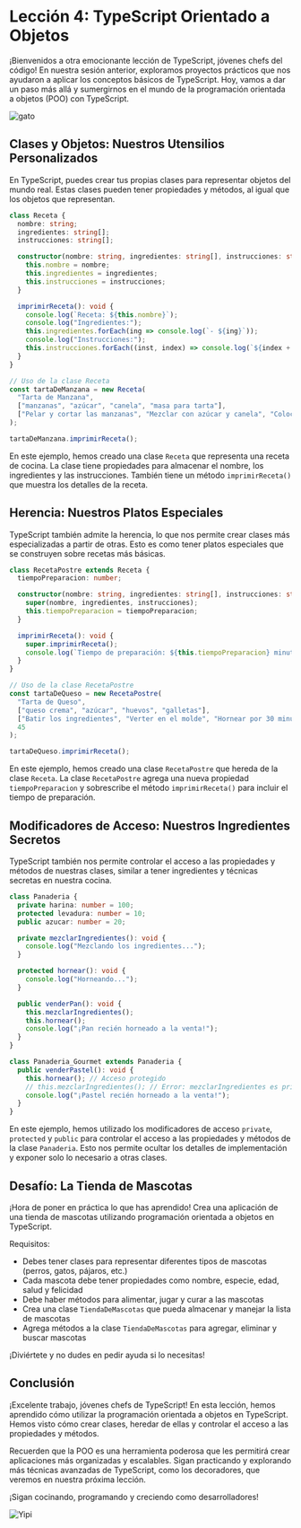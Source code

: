 # Lección 4: TypeScript Orientado a Objetos

¡Bienvenidos a otra emocionante lección de TypeScript, jóvenes chefs del código! En nuestra sesión anterior, exploramos proyectos prácticos que nos ayudaron a aplicar los conceptos básicos de TypeScript. Hoy, vamos a dar un paso más allá y sumergirnos en el mundo de la programación orientada a objetos (POO) con TypeScript.

![gato](https://res.cloudinary.com/dukgkrpft/image/upload/v1731876986/lessons/creando-platos-deliciosos-en-typescript/jodwyfktuwa4caj3plxe.jpg)

## Clases y Objetos: Nuestros Utensilios Personalizados

En TypeScript, puedes crear tus propias clases para representar objetos del mundo real. Estas clases pueden tener propiedades y métodos, al igual que los objetos que representan.

```typescript
class Receta {
  nombre: string;
  ingredientes: string[];
  instrucciones: string[];

  constructor(nombre: string, ingredientes: string[], instrucciones: string[]) {
    this.nombre = nombre;
    this.ingredientes = ingredientes;
    this.instrucciones = instrucciones;
  }

  imprimirReceta(): void {
    console.log(`Receta: ${this.nombre}`);
    console.log("Ingredientes:");
    this.ingredientes.forEach(ing => console.log(`- ${ing}`));
    console.log("Instrucciones:");
    this.instrucciones.forEach((inst, index) => console.log(`${index + 1}. ${inst}`));
  }
}

// Uso de la clase Receta
const tartaDeManzana = new Receta(
  "Tarta de Manzana",
  ["manzanas", "azúcar", "canela", "masa para tarta"],
  ["Pelar y cortar las manzanas", "Mezclar con azúcar y canela", "Colocar en la masa", "Hornear por 45 minutos"]
);

tartaDeManzana.imprimirReceta();
```

En este ejemplo, hemos creado una clase `Receta` que representa una receta de cocina. La clase tiene propiedades para almacenar el nombre, los ingredientes y las instrucciones. También tiene un método `imprimirReceta()` que muestra los detalles de la receta.

## Herencia: Nuestros Platos Especiales

TypeScript también admite la herencia, lo que nos permite crear clases más especializadas a partir de otras. Esto es como tener platos especiales que se construyen sobre recetas más básicas.

```typescript
class RecetaPostre extends Receta {
  tiempoPreparacion: number;

  constructor(nombre: string, ingredientes: string[], instrucciones: string[], tiempoPreparacion: number) {
    super(nombre, ingredientes, instrucciones);
    this.tiempoPreparacion = tiempoPreparacion;
  }

  imprimirReceta(): void {
    super.imprimirReceta();
    console.log(`Tiempo de preparación: ${this.tiempoPreparacion} minutos`);
  }
}

// Uso de la clase RecetaPostre
const tartaDeQueso = new RecetaPostre(
  "Tarta de Queso",
  ["queso crema", "azúcar", "huevos", "galletas"],
  ["Batir los ingredientes", "Verter en el molde", "Hornear por 30 minutos"],
  45
);

tartaDeQueso.imprimirReceta();
```

En este ejemplo, hemos creado una clase `RecetaPostre` que hereda de la clase `Receta`. La clase `RecetaPostre` agrega una nueva propiedad `tiempoPreparacion` y sobrescribe el método `imprimirReceta()` para incluir el tiempo de preparación.

## Modificadores de Acceso: Nuestros Ingredientes Secretos

TypeScript también nos permite controlar el acceso a las propiedades y métodos de nuestras clases, similar a tener ingredientes y técnicas secretas en nuestra cocina.

```typescript
class Panaderia {
  private harina: number = 100;
  protected levadura: number = 10;
  public azucar: number = 20;

  private mezclarIngredientes(): void {
    console.log("Mezclando los ingredientes...");
  }

  protected hornear(): void {
    console.log("Horneando...");
  }

  public venderPan(): void {
    this.mezclarIngredientes();
    this.hornear();
    console.log("¡Pan recién horneado a la venta!");
  }
}

class Panaderia_Gourmet extends Panaderia {
  public venderPastel(): void {
    this.hornear(); // Acceso protegido
    // this.mezclarIngredientes(); // Error: mezclarIngredientes es privado
    console.log("¡Pastel recién horneado a la venta!");
  }
}
```

En este ejemplo, hemos utilizado los modificadores de acceso `private`, `protected` y `public` para controlar el acceso a las propiedades y métodos de la clase `Panaderia`. Esto nos permite ocultar los detalles de implementación y exponer solo lo necesario a otras clases.

## Desafío: La Tienda de Mascotas

¡Hora de poner en práctica lo que has aprendido! Crea una aplicación de una tienda de mascotas utilizando programación orientada a objetos en TypeScript.

Requisitos:

- Debes tener clases para representar diferentes tipos de mascotas (perros, gatos, pájaros, etc.)
- Cada mascota debe tener propiedades como nombre, especie, edad, salud y felicidad
- Debe haber métodos para alimentar, jugar y curar a las mascotas
- Crea una clase `TiendaDeMascotas` que pueda almacenar y manejar la lista de mascotas
- Agrega métodos a la clase `TiendaDeMascotas` para agregar, eliminar y buscar mascotas

¡Diviértete y no dudes en pedir ayuda si lo necesitas!

## Conclusión

¡Excelente trabajo, jóvenes chefs de TypeScript! En esta lección, hemos aprendido cómo utilizar la programación orientada a objetos en TypeScript. Hemos visto cómo crear clases, heredar de ellas y controlar el acceso a las propiedades y métodos.

Recuerden que la POO es una herramienta poderosa que les permitirá crear aplicaciones más organizadas y escalables. Sigan practicando y explorando más técnicas avanzadas de TypeScript, como los decoradores, que veremos en nuestra próxima lección.

¡Sigan cocinando, programando y creciendo como desarrolladores!

![Yipi](https://res.cloudinary.com/dukgkrpft/image/upload/v1729378761/lessons/felicidades-yipi/jczrx7hhw88cvrfnmiae.jpg)
